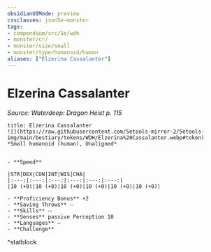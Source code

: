 ```yaml
---
obsidianUIMode: preview
cssclasses: json5e-monster
tags:
- compendium/src/5e/wdh
- monster/cr/
- monster/size/small
- monster/type/humanoid/human
aliases: ["Elzerina Cassalanter"]
---
```

# Elzerina Cassalanter
*Source: Waterdeep: Dragon Heist p. 115*  

```ad-statblock
title: Elzerina Cassalanter
![](https://raw.githubusercontent.com/5etools-mirror-2/5etools-img/main/bestiary/tokens/WDH/Elzerina%20Cassalanter.webp#token)
*Small humanoid (human), Unaligned*


- **Speed** 

|STR|DEX|CON|INT|WIS|CHA|
|:---:|:---:|:---:|:---:|:---:|:---:|
|10 (+0)|10 (+0)|10 (+0)|10 (+0)|10 (+0)|10 (+0)|

- **Proficiency Bonus** +2
- **Saving Throws** ⏤
- **Skills** ⏤
- **Senses** passive Perception 10
- **Languages** —
- **Challenge** 
```
^statblock